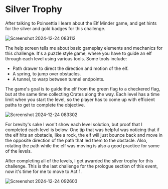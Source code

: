 # Silver Trophy

After talking to Poinsettia I learn about the Elf Minder game, and get hints for the silver and gold badges for this challenge. 

![Screenshot 2024-12-24 083112](https://github.com/user-attachments/assets/c370fa2b-0e52-470a-ad1c-ca474c693762)

The help screen tells me about basic gameplay elements and mechanics for this challenge. It's a puzzle style game, where you have to guide an elf through each level using various tools. Some tools include:
* Path drawer to direct the direction and motion of the elf.
* A spring, to jump over obstacles.
* A tunnel, to warp between tunnel endpoints.

The game's goal is to guide the elf from the green flag to a checkered flag, but at the same time collecting Crates along the way. Each level has a time limit when you start the level, so the player has to come up with efficient paths to get to complete the objective. 

![Screenshot 2024-12-24 083302](https://github.com/user-attachments/assets/351906d3-6cdf-4379-a8a2-350f7c3c6c04)

For brevity's sake I won't show each level solution, but proof that I completed each level is below. One tip that was helpful was noticing that if the elf hits an obstacle, like a rock, the elf will just bounce back and move in the opposite direction of the path that led them to the obstacle. Also, rotating the path while the elf was moving is also a good practice for some of the levels. 

After completing all of the levels, I get awarded the silver trophy for this challenge. This is the last challenge for the prologue section of this event, now it's time for me to move to Act 1. 

![Screenshot 2024-12-24 092603](https://github.com/user-attachments/assets/f648f06d-0f10-4cb0-ae1e-006643029460)


